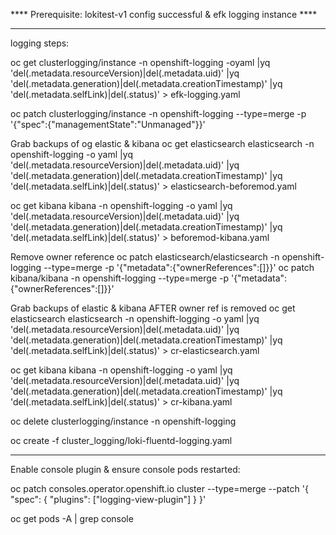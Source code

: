 **** Prerequisite: lokitest-v1 config successful & efk logging instance ****



------------------------
logging steps:



oc get clusterlogging/instance -n openshift-logging -oyaml |yq 'del(.metadata.resourceVersion)|del(.metadata.uid)' |yq 'del(.metadata.generation)|del(.metadata.creationTimestamp)' |yq 'del(.metadata.selfLink)|del(.status)'  > efk-logging.yaml

oc patch clusterlogging/instance -n openshift-logging --type=merge -p '{"spec":{"managementState":"Unmanaged"}}'

Grab backups of og elastic & kibana
oc get elasticsearch elasticsearch -n openshift-logging -o yaml |yq 'del(.metadata.resourceVersion)|del(.metadata.uid)' |yq 'del(.metadata.generation)|del(.metadata.creationTimestamp)' |yq 'del(.metadata.selfLink)|del(.status)'  > elasticsearch-beforemod.yaml

oc get kibana kibana -n openshift-logging -o yaml |yq 'del(.metadata.resourceVersion)|del(.metadata.uid)' |yq 'del(.metadata.generation)|del(.metadata.creationTimestamp)' |yq 'del(.metadata.selfLink)|del(.status)' > beforemod-kibana.yaml

Remove owner reference
oc patch elasticsearch/elasticsearch -n openshift-logging  --type=merge -p '{"metadata":{"ownerReferences":[]}}'
oc patch kibana/kibana -n openshift-logging  --type=merge -p '{"metadata":{"ownerReferences":[]}}'

Grab backups of elastic & kibana AFTER owner ref is removed
oc get elasticsearch elasticsearch -n openshift-logging -o yaml |yq 'del(.metadata.resourceVersion)|del(.metadata.uid)' |yq 'del(.metadata.generation)|del(.metadata.creationTimestamp)' |yq 'del(.metadata.selfLink)|del(.status)'  > cr-elasticsearch.yaml

oc get kibana kibana -n openshift-logging -o yaml |yq 'del(.metadata.resourceVersion)|del(.metadata.uid)' |yq 'del(.metadata.generation)|del(.metadata.creationTimestamp)' |yq 'del(.metadata.selfLink)|del(.status)' > cr-kibana.yaml

oc delete clusterlogging/instance -n openshift-logging

oc create -f cluster_logging/loki-fluentd-logging.yaml 

---
Enable console plugin & ensure console pods restarted:

oc patch consoles.operator.openshift.io cluster  --type=merge --patch '{ "spec": { "plugins": ["logging-view-plugin"] } }'

oc get pods -A | grep console

